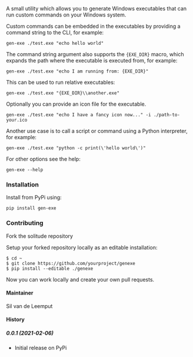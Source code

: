A small utility which allows you to generate Windows executables that can run custom commands on your Windows system.

Custom commands can be embedded in the executables by providing a command string to the CLI, for example:

`gen-exe ./test.exe "echo hello world"`

The command string argument also supports the `{EXE_DIR}` macro, which expands the path where the
executable is executed from, for example:

`gen-exe ./test.exe "echo I am running from: {EXE_DIR}"`

This can be used to run relative executables:

`gen-exe ./test.exe "{EXE_DIR}\\another.exe"`

Optionally you can provide an icon file for the executable.

`gen-exe ./test.exe "echo I have a fancy icon now..." -i ./path-to-your.ico`

Another use case is to call a script or command using a Python interpreter, for example:

`gen-exe ./test.exe "python -c print(\'hello world\')"`

For other options see the help:

`gen-exe --help`

### Installation

Install from PyPi using:

`pip install gen-exe`

### Contributing

Fork the solitude repository

Setup your forked repository locally as an editable installation:

```
$ cd ~
$ git clone https://github.com/yourproject/genexe
$ pip install --editable ./genexe
```

Now you can work locally and create your own pull requests.

#### Maintainer

Sil van de Leemput

#### History

##### 0.0.1 (2021-02-06)

* Initial release on PyPi
